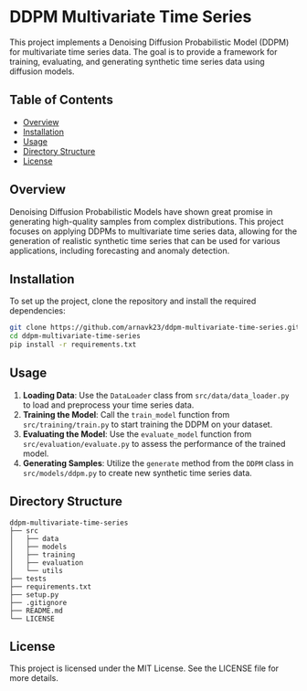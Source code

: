 # DDPM Multivariate Time Series

This project implements a Denoising Diffusion Probabilistic Model (DDPM) for multivariate time series data. The goal is to provide a framework for training, evaluating, and generating synthetic time series data using diffusion models.

## Table of Contents

- [Overview](#overview)
- [Installation](#installation)
- [Usage](#usage)
- [Directory Structure](#directory-structure)
- [License](#license)

## Overview

Denoising Diffusion Probabilistic Models have shown great promise in generating high-quality samples from complex distributions. This project focuses on applying DDPMs to multivariate time series data, allowing for the generation of realistic synthetic time series that can be used for various applications, including forecasting and anomaly detection.

## Installation

To set up the project, clone the repository and install the required dependencies:

```bash
git clone https://github.com/arnavk23/ddpm-multivariate-time-series.git
cd ddpm-multivariate-time-series
pip install -r requirements.txt
```

## Usage

1. **Loading Data**: Use the `DataLoader` class from `src/data/data_loader.py` to load and preprocess your time series data.
2. **Training the Model**: Call the `train_model` function from `src/training/train.py` to start training the DDPM on your dataset.
3. **Evaluating the Model**: Use the `evaluate_model` function from `src/evaluation/evaluate.py` to assess the performance of the trained model.
4. **Generating Samples**: Utilize the `generate` method from the `DDPM` class in `src/models/ddpm.py` to create new synthetic time series data.

## Directory Structure

```
ddpm-multivariate-time-series
├── src
│   ├── data
│   ├── models
│   ├── training
│   ├── evaluation
│   └── utils
├── tests
├── requirements.txt
├── setup.py
├── .gitignore
├── README.md
└── LICENSE
```

## License

This project is licensed under the MIT License. See the LICENSE file for more details.